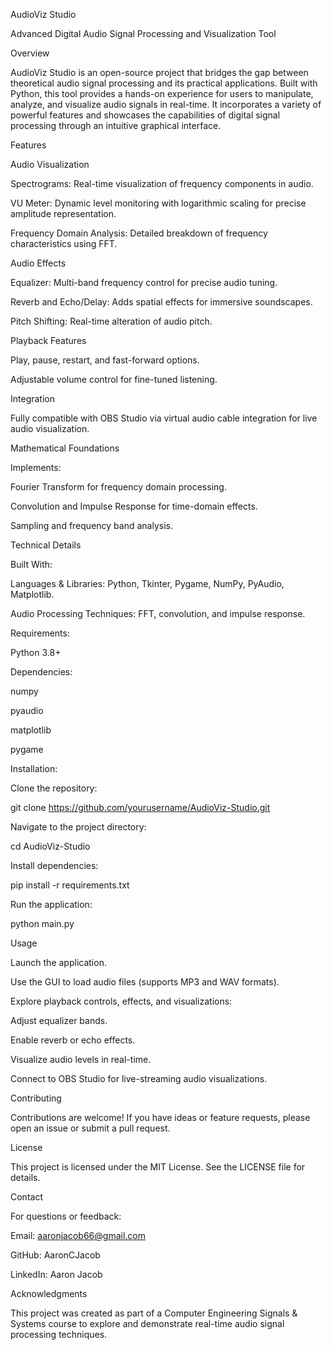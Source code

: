 AudioViz Studio

Advanced Digital Audio Signal Processing and Visualization Tool

Overview

AudioViz Studio is an open-source project that bridges the gap between theoretical audio signal processing and its practical applications. Built with Python, this tool provides a hands-on experience for users to manipulate, analyze, and visualize audio signals in real-time. It incorporates a variety of powerful features and showcases the capabilities of digital signal processing through an intuitive graphical interface.

Features

Audio Visualization

Spectrograms: Real-time visualization of frequency components in audio.

VU Meter: Dynamic level monitoring with logarithmic scaling for precise amplitude representation.

Frequency Domain Analysis: Detailed breakdown of frequency characteristics using FFT.

Audio Effects

Equalizer: Multi-band frequency control for precise audio tuning.

Reverb and Echo/Delay: Adds spatial effects for immersive soundscapes.

Pitch Shifting: Real-time alteration of audio pitch.

Playback Features

Play, pause, restart, and fast-forward options.

Adjustable volume control for fine-tuned listening.

Integration

Fully compatible with OBS Studio via virtual audio cable integration for live audio visualization.

Mathematical Foundations

Implements:

Fourier Transform for frequency domain processing.

Convolution and Impulse Response for time-domain effects.

Sampling and frequency band analysis.

Technical Details

Built With:

Languages & Libraries: Python, Tkinter, Pygame, NumPy, PyAudio, Matplotlib.

Audio Processing Techniques: FFT, convolution, and impulse response.

Requirements:

Python 3.8+

Dependencies:

numpy

pyaudio

matplotlib

pygame

Installation:

Clone the repository:

git clone https://github.com/yourusername/AudioViz-Studio.git

Navigate to the project directory:

cd AudioViz-Studio

Install dependencies:

pip install -r requirements.txt

Run the application:

python main.py

Usage

Launch the application.

Use the GUI to load audio files (supports MP3 and WAV formats).

Explore playback controls, effects, and visualizations:

Adjust equalizer bands.

Enable reverb or echo effects.

Visualize audio levels in real-time.

Connect to OBS Studio for live-streaming audio visualizations.

Contributing

Contributions are welcome! If you have ideas or feature requests, please open an issue or submit a pull request.

License

This project is licensed under the MIT License. See the LICENSE file for details.

Contact

For questions or feedback:

Email: aaronjacob66@gmail.com

GitHub: AaronCJacob

LinkedIn: Aaron Jacob

Acknowledgments

This project was created as part of a Computer Engineering Signals & Systems course to explore and demonstrate real-time audio signal processing techniques.
